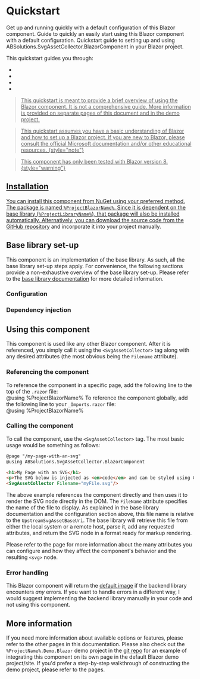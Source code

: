 # Quickstart

<link-summary>Get up and running quickly with a default configuration of this Blazor component.</link-summary>
<card-summary>Guide to quickly an easily start using this Blazor component with a default configuration.</card-summary>
<web-summary>Quickstart guide to setting up and using ABSolutions.SvgAssetCollector.BlazorComponent in your Blazor project.</web-summary>

This quickstart guides you through:

- <a href="#installation" summary="Installing the NuGet package"/>
- <a href="#base-library-set-up" summary="Configuring the base library"/>
- <a href="#using-this-component" summary="Referencing and calling this component"/>
- <a href="#more-information" summary="Get more in-depth information about this component"/>

> This quickstart is meant to provide a brief overview of using the Blazor component. It is not a comprehensive guide.
> More information is provided on separate pages of this document and in the demo project.

> This quickstart assumes you have a basic understanding of Blazor and how to set up a Blazor project. If you are new to
> Blazor, please consult the official Microsoft documentation and/or other educational resources.
> {style="note"}

> This component has only been tested with Blazor version 8.
> {style="warning"}

## Installation

You can install this component from NuGet using your preferred method. The package is named `%ProjectBlazorName%`. Since
it is dependent on the base library (`%ProjectLibraryName%`), that package will also be installed automatically.
Alternatively, you can download the source code from the [GitHub repository](%GitRepo%) and incorporate it into your
project manually.

## Base library set-up

This component is an implementation of the base library. As such, all the base library set-up steps apply. For
convenience, the following sections provide a non-exhaustive overview of the base library set-up. Please refer to
the [base library documentation](%DocUrl_Library%) for more detailed information.

### Configuration

<include from="Shared_Snippets.topic" element-id="LibraryConfigTableWithNotes"/>

### Dependency injection

<include from="Shared_Snippets.topic" element-id="LibraryDI"/>

## Using this component

This component is used like any other Blazor component. After it is referenced, you simply call it using the
`<SvgAssetCollector>` tag along with any desired attributes (the most obvious being the `Filename` attribute).

### Referencing the component

<tabs group="blazor_referencing">
    <tab id="blazor_referencing_perUse" title="Per use">
        To reference the component in a specific page, add the following line to the top of the <code>.razor</code> file:
        <br/>
        <code-block lang="c#">
            @using %ProjectBlazorName%
        </code-block>
    </tab>
    <tab id="blazor_referencing_global" title="Globally">
        To reference the component globally, add the following line to your <code>_Imports.razor</code> file:
        <br/>
        <code-block lang="c#">
            @using %ProjectBlazorName%
        </code-block>
    </tab>
</tabs>

### Calling the component

To call the component, use the `<SvgAssetCollector>` tag. The most basic usage would be something as follows:

```html
@page "/my-page-with-an-svg"
@using ABSolutions.SvgAssetCollector.BlazorComponent

<h1>My Page with an SVG</h1>
<p>The SVG below is injected as <em>code</em> and can be styled using CSS!</p>
<SvgAssetCollector Filename="myFile.svg"/>
```

The above example references the component directly and then uses it to render the SVG node directly in the DOM. The
`FileName` attribute specifies the name of the file to display. As explained in the base library documentation and the
configuration section above, this file name is relative to the `UpstreamSvgAssetBaseUri`. The base library will retrieve
this file from either the local system or a remote host, parse it, add any requested attributes, and return the SVG node
in a format ready for markup rendering.

Please refer to the [](Blazor_Attributes.topic) page for more information about the many attributes you can configure
and how they affect the component's behavior and the resulting `<svg>` node.

### Error handling

This Blazor component will return the [default image](Blazor_Default-image.md) if the backend library encounters *any*
errors. If you want to handle errors in a different way, I would suggest implementing the backend library manually in
your code and not using this component.

## More information

If you need more information about available options or features, please refer to the other pages in this documentation.
Please also check out the `%ProjectName%.Demo.Blazor` demo project in the [git repo](%GitRepo%) for an example of
integrating this component on its own page in the default Blazor demo project/site. If you'd prefer a step-by-step
walkthrough of constructing the demo project, please refer to the [](Blazor_Build-a-demo-blazor-site.md) pages.
